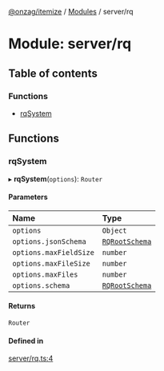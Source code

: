 [@onzag/itemize](../README.md) / [Modules](../modules.md) / server/rq

# Module: server/rq

## Table of contents

### Functions

- [rqSystem](server_rq.md#rqsystem)

## Functions

### rqSystem

▸ **rqSystem**(`options`): `Router`

#### Parameters

| Name | Type |
| :------ | :------ |
| `options` | `Object` |
| `options.jsonSchema` | [`RQRootSchema`](../interfaces/base_Root_rq.RQRootSchema.md) |
| `options.maxFieldSize` | `number` |
| `options.maxFileSize` | `number` |
| `options.maxFiles` | `number` |
| `options.schema` | [`RQRootSchema`](../interfaces/base_Root_rq.RQRootSchema.md) |

#### Returns

`Router`

#### Defined in

[server/rq.ts:4](https://github.com/onzag/itemize/blob/a24376ed/server/rq.ts#L4)
